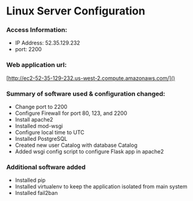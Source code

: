 # Linux Server Configuration

### Access Information:
* IP Address: 52.35.129.232
* port: 2200

### Web application url:
[http://ec2-52-35-129-232.us-west-2.compute.amazonaws.com/]()

### Summary of software used & configuration changed:
* Change port to 2200
* Configure Firewall for port 80, 123, and 2200
* Install apache2
* Installed mod-wsgi
* Configure local time to UTC
* Installed PostgreSQL
* Created new user Catalog with database Catalog
* Added wsgi config script to configure Flask app in apache2

### Additional software added
* Installed pip
* Installed virtualenv to keep the application isolated from main system
* Installed fail2ban



